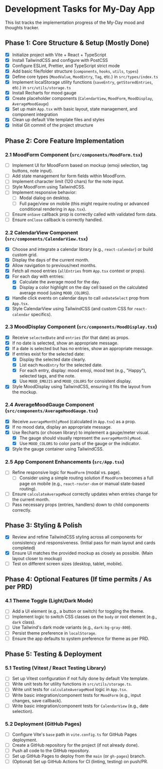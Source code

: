 # Development Tasks for My-Day App

This list tracks the implementation progress of the My-Day mood and thoughts tracker.

## Phase 1: Core Structure & Setup (Mostly Done)

- [x] Initialize project with Vite + React + TypeScript
- [x] Install TailwindCSS and configure with PostCSS
- [x] Configure ESLint, Prettier, and TypeScript strict mode
- [x] Add basic file/folder structure (`components`, `hooks`, `utils`, `types`)
- [x] Define core types (`MoodValue`, `MoodEntry`, `Tag`, etc.) in `src/types/index.ts`
- [x] Implement localStorage utility functions (`saveEntry`, `getStoredEntries`, etc.) in `src/utils/storage.ts`
- [x] Install Recharts for mood gauge
- [x] Create placeholder components (`CalendarView`, `MoodForm`, `MoodDisplay`, `AverageMoodGauge`)
- [x] Set up main `App.tsx` with basic layout, state management, and component integration
- [x] Clean up default Vite template files and styles
- [x] Initial Git commit of the project structure

## Phase 2: Core Feature Implementation

### 2.1 MoodForm Component (`src/components/MoodForm.tsx`)
- [ ] Implement UI for MoodForm based on mockup (emoji selection, tag buttons, note input).
- [ ] Add state management for form fields within MoodForm.
- [ ] Implement character limit (120 chars) for the note input.
- [ ] Style MoodForm using TailwindCSS.
- [ ] Implement responsive behavior:
    - [ ] Modal dialog on desktop.
    - [ ] Full page/view on mobile (this might require routing or advanced conditional rendering in `App.tsx`).
- [ ] Ensure `onSave` callback prop is correctly called with validated form data.
- [ ] Ensure `onClose` callback is correctly handled.

### 2.2 CalendarView Component (`src/components/CalendarView.tsx`)
- [x] Choose and integrate a calendar library (e.g., `react-calendar`) or build custom grid.
- [x] Display the days of the current month.
- [x] Allow navigation to previous/next months.
- [x] Fetch all mood entries (`allEntries` from `App.tsx` context or props).
- [x] For each day with entries:
    - [x] Calculate the average mood for the day.
    - [x] Display a color highlight on the day cell based on the calculated average mood (using `MOOD_COLORS`).
- [x] Handle click events on calendar days to call `onDateSelect` prop from `App.tsx`.
- [x] Style CalendarView using TailwindCSS (and custom CSS for `react-calendar` specifics).

### 2.3 MoodDisplay Component (`src/components/MoodDisplay.tsx`)
- [x] Receive `selectedDate` and `entries` (for that date) as props.
- [x] If no date is selected, show an appropriate message.
- [x] If a date is selected but has no entries, show an appropriate message.
- [x] If entries exist for the selected date:
    - [x] Display the selected date clearly.
    - [x] List each `MoodEntry` for the selected date.
    - [x] For each entry, display: mood emoji, mood text (e.g., "Happy"), selected tags, and the note.
    - [x] Use `MOOD_EMOJIS` and `MOOD_COLORS` for consistent display.
- [x] Style MoodDisplay using TailwindCSS, ensuring it fits the layout from the mockup.

### 2.4 AverageMoodGauge Component (`src/components/AverageMoodGauge.tsx`)
- [x] Receive `averageMonthlyMood` (calculated in `App.tsx`) as a prop.
- [x] If no mood data, display an appropriate message.
- [x] Use Recharts (or chosen library) to implement a gauge/meter visual.
    - [x] The gauge should visually represent the `averageMonthlyMood`.
    - [x] Use `MOOD_COLORS` to color parts of the gauge or the indicator.
- [x] Style the gauge container using TailwindCSS.

### 2.5 App Component Enhancements (`src/App.tsx`)
- [ ] Refine responsive logic for `MoodForm` (modal vs. page).
    - [ ] Consider using a simple routing solution if `MoodForm` becomes a full page on mobile (e.g., `react-router-dom` or manual state-based routing).
- [ ] Ensure `calculateAverageMood` correctly updates when entries change for the current month.
- [ ] Pass necessary props (entries, handlers) down to child components correctly.

## Phase 3: Styling & Polish

- [x] Review and refine TailwindCSS styling across all components for consistency and responsiveness. (Initial pass for main layout and cards completed)
- [x] Ensure UI matches the provided mockup as closely as possible. (Main layout closer to mockup)
- [ ] Test on different screen sizes (desktop, tablet, mobile).

## Phase 4: Optional Features (If time permits / As per PRD)

### 4.1 Theme Toggle (Light/Dark Mode)
- [ ] Add a UI element (e.g., a button or switch) for toggling the theme.
- [ ] Implement logic to switch CSS classes on the `body` or root element (e.g., `dark` class).
- [ ] Use Tailwind's dark mode variants (e.g., `dark:bg-gray-800`).
- [ ] Persist theme preference in `localStorage`.
- [ ] Ensure the app defaults to system preference for theme as per PRD.

## Phase 5: Testing & Deployment

### 5.1 Testing (Vitest / React Testing Library)
- [ ] Set up Vitest configuration if not fully done by default Vite template.
- [ ] Write unit tests for utility functions in `src/utils/storage.ts`.
- [ ] Write unit tests for `calculateAverageMood` logic in `App.tsx`.
- [ ] Write basic integration/component tests for `MoodForm` (e.g., input changes, save callback).
- [ ] Write basic integration/component tests for `CalendarView` (e.g., date selection).

### 5.2 Deployment (GitHub Pages)
- [ ] Configure Vite's `base` path in `vite.config.ts` for GitHub Pages deployment.
- [ ] Create a GitHub repository for the project (if not already done).
- [ ] Push all code to the GitHub repository.
- [ ] Set up GitHub Pages to deploy from the `main` (or `gh-pages`) branch.
- [ ] (Optional) Set up GitHub Actions for CI (linting, testing) on push/PR. 